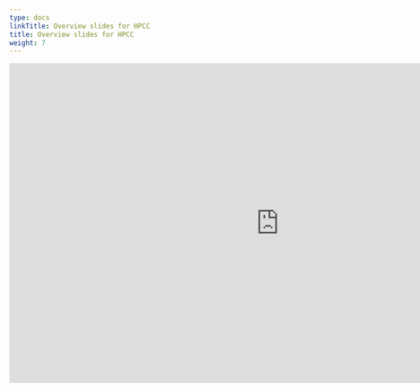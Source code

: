 ```yaml
---
type: docs
linkTitle: Overview slides for HPCC
title: Overview slides for HPCC
weight: 7
---
```


<iframe src="https://docs.google.com/presentation/d/e/2PACX-1vQIuy-2Z50zj3wr5dNjyes5tnUjGP84vUBn2vFxM5y5qb_kCOpWfjKu_G-F9a-46JniTsgVWWmQn_9m/embed?start=false&loop=false&delayms=3000" frameborder="0" width="960" height="569" allowfullscreen="true" mozallowfullscreen="true" webkitallowfullscreen="true"></iframe>
